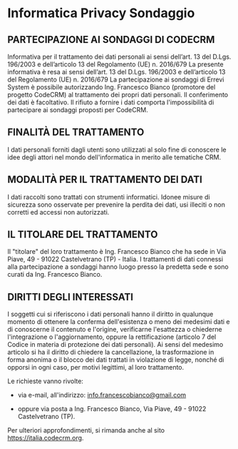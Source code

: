 # Informatica Privacy Sondaggio

## PARTECIPAZIONE AI SONDAGGI DI CODECRM

Informativa per il trattamento dei dati personali ai sensi dell’art. 13 del D.Lgs. 196/2003 e dell’articolo 13 del Regolamento (UE) n. 2016/679
La presente informativa è resa ai sensi dell’art. 13 del D.Lgs. 196/2003 e dell’articolo 13 del Regolamento (UE) n. 2016/679
La partecipazione ai sondaggi di Errevi System è possibile autorizzando Ing. Francesco Bianco (promotore del progetto CodeCRM) 
al trattamento dei propri dati personali. Il conferimento dei dati è facoltativo. 
Il rifiuto a fornire i dati comporta l'impossibilità di partecipare ai sondaggi proposti per CodeCRM. 

## FINALITÀ DEL TRATTAMENTO

I dati personali forniti dagli utenti sono utilizzati 
al solo fine di conoscere le idee degli attori nel mondo dell'informatica in merito alle tematiche CRM.

## MODALITÀ PER IL TRATTAMENTO DEI DATI

I dati raccolti sono trattati con strumenti informatici. 
Idonee misure di sicurezza sono osservate per prevenire la perdita dei dati, usi illeciti o non corretti ed accessi non autorizzati.

## IL TITOLARE DEL TRATTAMENTO

Il "titolare" del loro trattamento è Ing. Francesco Bianco che ha sede in Via Piave, 49 - 91022 Castelvetrano (TP) - Italia. 
I trattamenti di dati connessi alla partecipazione a sondaggi hanno luogo presso la predetta sede e sono curati da Ing. Francesco Bianco. 

## DIRITTI DEGLI INTERESSATI

I soggetti cui si riferiscono i dati personali hanno il diritto in qualunque momento 
di ottenere la conferma dell'esistenza o meno dei medesimi dati e di conoscerne il contenuto e l'origine, 
verificarne l'esattezza o chiederne l'integrazione o l'aggiornamento, 
oppure la rettificazione (articolo 7 del Codice in materia di protezione dei dati personali). 
Ai sensi del medesimo articolo si ha il diritto di chiedere la cancellazione, 
la trasformazione in forma anonima o il blocco dei dati trattati in violazione di legge, 
nonché di opporsi in ogni caso, per motivi legittimi, al loro trattamento.

Le richieste vanno rivolte: 

- via e-mail, all'indirizzo: info.francescobianco@gmail.com

- oppure via posta a Ing. Francesco Bianco, Via Piave, 49 - 91022 Castelvetrano (TP). 

Per ulteriori approfondimenti, si rimanda anche al sito https://italia.codecrm.org.
